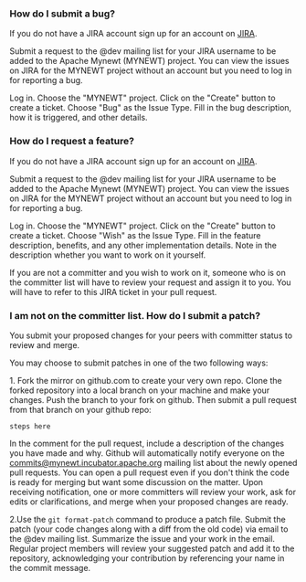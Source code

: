### How do I submit a bug?

If you do not have a JIRA account sign up for an account on [JIRA](https://issues.apache.org/jira/secure/Signup!default.jspa).

Submit a request to the @dev mailing list for your JIRA username to be added to the Apache Mynewt (MYNEWT) project. You can view the issues on JIRA for the MYNEWT project without an account but you need to log in for reporting a bug. 

Log in. Choose the "MYNEWT" project. Click on the "Create" button to create a ticket. Choose "Bug" as the Issue Type. Fill in the bug description, how it is triggered, and other details. 

### How do I request a feature?

If you do not have a JIRA account sign up for an account on [JIRA](https://issues.apache.org/jira/secure/Signup!default.jspa).

Submit a request to the @dev mailing list for your JIRA username to be added to the Apache Mynewt (MYNEWT) project. You can view the issues on JIRA for the MYNEWT project without an account but you need to log in for reporting a bug. 

Log in. Choose the "MYNEWT" project. Click on the "Create" button to create a ticket. Choose "Wish" as the Issue Type. Fill in the feature description,  benefits, and any other implementation details. Note in the description whether you want to work on it yourself. 

If you are not a committer and you wish to work on it, someone who is on the committer list will have to review your request and assign it to you. You will have to refer to this JIRA ticket in your pull request.

### I am not on the committer list. How do I submit a patch? 

You submit your proposed changes for your peers with committer status to review and merge. 

You may choose to submit patches in one of the two following ways:

1\. Fork the mirror on github.com to create your very own repo. Clone the forked repository into a local branch on your machine and make your changes. Push the branch to your fork on github. Then submit a pull request from that branch on your github repo:

```no-highlight
steps here
```

In the comment for the pull request, include a description of the changes you have made and why. Github will automatically notify everyone on the commits@mynewt.incubator.apache.org mailing list about the newly opened pull requests. You can open a pull request even if you don't think the code is ready for merging but want some discussion on the matter.
Upon receiving notification, one or more committers will review your work, ask for edits or clarifications, and merge when your proposed changes are ready.

2\.Use the `git format-patch` command to produce a patch file. Submit the patch (your code changes along with a diff from the old code) via email to the @dev mailing list. Summarize the issue and your work in the email. Regular project members will review your suggested patch and add it to the repository, acknowledging your contribution by referencing your name in the commit message.
